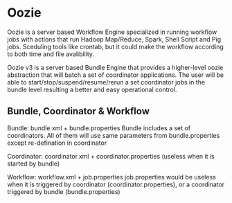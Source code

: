 # Oozie

  Oozie is a server based Workflow Engine specialized in running workflow jobs with actions that run Hadoop Map/Reduce, Spark, Shell Script and Pig jobs. Sceduling tools like crontab, but it could make the workflow according to both time and file avalibility. 
  
  Oozie v3 is a server based Bundle Engine that provides a higher-level oozie abstraction that will batch a set of coordinator applications. The user will be able to start/stop/suspend/resume/rerun a set coordinator jobs in the bundle level resulting a better and easy operational control.

## Bundle, Coordinator & Workflow

  Bundle: bundle.xml + bundle.properties
  Bundle includes a set of coordinators. All of them will use same parameters from bundle.properties except re-defination in coordinator

  Coordinator: coordinator.xml + coordinator.properties (useless when it is started by bundle)
  
  Workflow: workflow.xml + job.properties 
  job.properties would be useless when it is triggered by coordinator (coordinator.properties), or a coordinator triggered by bundle (bundle.properties)
